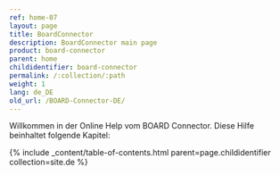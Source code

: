 ```yaml
---
ref: home-07
layout: page
title: BoardConnector
description: BoardConnector main page
product: board-connector
parent: home
childidentifier: board-connector
permalink: /:collection/:path
weight: 1
lang: de_DE
old_url: /BOARD-Connector-DE/
---
```


Willkommen in der Online Help vom BOARD Connector. Diese Hilfe beinhaltet folgende Kapitel:

{% include _content/table-of-contents.html parent=page.childidentifier collection=site.de %}
